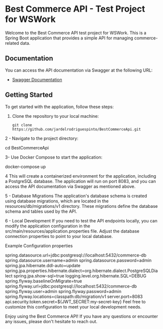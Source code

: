 # Best Commerce API - Test Project for WSWork

Welcome to the Best Commerce API test project for WSWork. This is a Spring Boot application that provides a simple API for managing commerce-related data.

## Documentation

You can access the API documentation via Swagger at the following URL:
- [Swagger Documentation](http://localhost:8083/swagger-ui/index.html#)

## Getting Started

To get started with the application, follow these steps:

1. Clone the repository to your local machine:
   ```shell
   git clone https://github.com/jardelrodriguespinto/BestCommerceApi.git

2 - Navigate to the project directory:

cd BestCommerceApi

3- Use Docker Compose to start the application:

docker-compose up

4 This will create a containerized environment for the application, including a PostgreSQL database.
The application will run on port 8083, and you can access the API documentation via Swagger as mentioned above.

5 - Database Migrations
The application's database schema is created using database migrations, which are located in the resources/db/migrations/v1 directory. These migrations define the database schema and tables used by the API.

6 - Local Development
If you need to test the API endpoints locally, you can modify the application configuration in the src/main/resources/application.properties file. Adjust the database connection properties to point to your local database.

Example Configuration
properties

spring.datasource.url=jdbc:postgresql://localhost:5432/commerce-db
spring.datasource.username=admin
spring.datasource.password=admin
spring.jpa.hibernate.ddl-auto=update
spring.jpa.properties.hibernate.dialect=org.hibernate.dialect.PostgreSQLDialect
spring.jpa.show-sql=true
logging.level.org.hibernate.SQL=DEBUG
spring.flyway.baselineOnMigrate=true
spring.flyway.url=jdbc:postgresql://localhost:5432/commerce-db
spring.flyway.user=admin
spring.flyway.password=admin
spring.flyway.locations=classpath:db/migration/v1
server.port=8083
api.security.token.secret=${JWT_SECRET:my-secret-key}
Feel free to customize this configuration to meet your local development needs.

Enjoy using the Best Commerce API! If you have any questions or encounter any issues, please don't hesitate to reach out.
